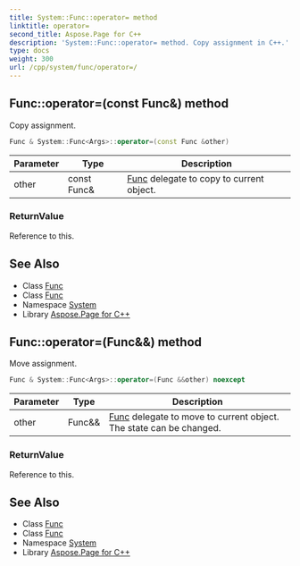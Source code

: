 ```yaml
---
title: System::Func::operator= method
linktitle: operator=
second_title: Aspose.Page for C++
description: 'System::Func::operator= method. Copy assignment in C++.'
type: docs
weight: 300
url: /cpp/system/func/operator=/
---
```

## Func::operator=(const Func\&) method


Copy assignment.

```cpp
Func & System::Func<Args>::operator=(const Func &other)
```


| Parameter | Type | Description |
| --- | --- | --- |
| other | const Func\& | [Func](../) delegate to copy to current object. |

### ReturnValue

Reference to this.

## See Also

* Class [Func](../)
* Class [Func](../)
* Namespace [System](../../)
* Library [Aspose.Page for C++](../../../)
## Func::operator=(Func\&&) method


Move assignment.

```cpp
Func & System::Func<Args>::operator=(Func &&other) noexcept
```


| Parameter | Type | Description |
| --- | --- | --- |
| other | Func\&& | [Func](../) delegate to move to current object. The state can be changed. |

### ReturnValue

Reference to this.

## See Also

* Class [Func](../)
* Class [Func](../)
* Namespace [System](../../)
* Library [Aspose.Page for C++](../../../)
